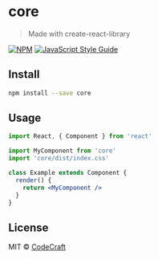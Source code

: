 # core

> Made with create-react-library

[![NPM](https://img.shields.io/npm/v/core.svg)](https://www.npmjs.com/package/core) [![JavaScript Style Guide](https://img.shields.io/badge/code_style-standard-brightgreen.svg)](https://standardjs.com)

## Install

```bash
npm install --save core
```

## Usage

```jsx
import React, { Component } from 'react'

import MyComponent from 'core'
import 'core/dist/index.css'

class Example extends Component {
  render() {
    return <MyComponent />
  }
}
```

## License

MIT © [CodeCraft](https://github.com/CodeCraft)
